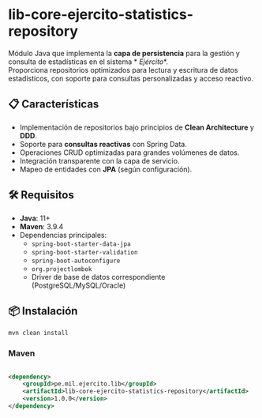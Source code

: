 # lib-core-ejercito-statistics-repository

Módulo Java que implementa la **capa de persistencia** para la gestión y consulta de estadísticas en el sistema *
*Ejército**.  
Proporciona repositorios optimizados para lectura y escritura de datos estadísticos, con soporte para consultas
personalizadas y acceso reactivo.

## 📋 Características

- Implementación de repositorios bajo principios de **Clean Architecture** y **DDD**.
- Soporte para **consultas reactivas** con Spring Data.
- Operaciones CRUD optimizadas para grandes volúmenes de datos.
- Integración transparente con la capa de servicio.
- Mapeo de entidades con **JPA** (según configuración).

## 🛠 Requisitos

- **Java**: 11+
- **Maven**: 3.9.4
- Dependencias principales:
    - `spring-boot-starter-data-jpa`
    - `spring-boot-starter-validation`
    - `spring-boot-autoconfigure`
    - `org.projectlombok`
    - Driver de base de datos correspondiente (PostgreSQL/MySQL/Oracle)

## 📦 Instalación

```bash
mvn clean install
```

### Maven

```xml

<dependency>
    <groupId>pe.mil.ejercito.lib</groupId>
    <artifactId>lib-core-ejercito-statistics-repository</artifactId>
    <version>1.0.0</version>
</dependency>
```
